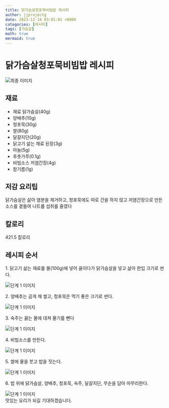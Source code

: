 ```yaml
---
title: 닭가슴살청포묵비빔밥 레시피
author: jjprojectg
date: 2023-12-16 03:01:01 +0000
categories: [레시피]
tags: [가슴살]
math: true
mermaid: true
---
```

<meta name="og:type" content="website"/>
<meta charset="UTF-8"/>
<div class="header">
  <h1>닭가슴살청포묵비빔밥 레시피</h1>
</div>

<div class="container my-4">
  <div class="row">
    <div class="col-12 col-md-6">
      <div class="recipe-image">
        <img src="http://www.foodsafetykorea.go.kr/uploadimg/cook/10_00230_2.png" class="step-image" alt="최종 이미지"/>
      </div>
    </div>
    <div class="col-12 col-md-6">
      <div class="ingredients">
        <h2>재료</h2>
        <ul class="card">
          <li> 재료 닭가슴살(40g) </li>
          <li>  양배추(10g) </li>
          <li>  청포묵(30g) </li>
          <li> 쌀(80g) </li>
          <li>  달걀지단(20g) </li>
          <li> 닭고기 삶는 재료 된장(3g) </li>
          <li>  마늘(5g) </li>
          <li>  후춧가루(0.1g) </li>
          <li> 비빔소스 저염간장(4g) </li>
          <li>  참기름(1g) </li>
</ul>
      </div>
    </div>
    <div class="col-12 col-md-6">
      <div class="ingredients">
        <h2>저감 요리팁</h2>
        <div class="card"> 
          <p>
            닭가슴살은 삶아 염분을 제거하고, 청포묵에도 따로 간을 하지 않고
저염간장으로 만든 소스를 곁들여 나트륨 섭취를 줄였다
          </p>
        </div>
      </div>
      <div class="ingredients">
        <h2>칼로리</h2>
        <div class="card"> 
          <p>
            421.5 칼로리
          </p>
        </div>
      </div>
    </div>
  </div>

  <h2 class="my-4">레시피 순서</h2>
  <div class="card recipe-card">
    <div class="card-body recipe-step">
      <p class="card-text step-description">1. 닭고기 삶는 재료를 물(100g)에 넣어
끓이다가 닭가슴살을 넣고 삶아
한입 크기로 썬다.</p>
      <img src="http://www.foodsafetykorea.go.kr/uploadimg/cook/20_00230_1.png" alt="단계 1 이미지" class="step-image"/>
    </div>
  </div>
  <div class="card recipe-card">
    <div class="card-body recipe-step">
      <p class="card-text step-description">2. 양배추는 곱게 채 썰고, 청포묵은
먹기 좋은 크기로 썬다.</p>
      <img src="http://www.foodsafetykorea.go.kr/uploadimg/cook/20_00230_2.png" alt="단계 1 이미지" class="step-image"/>
    </div>
  </div>
  <div class="card recipe-card">
    <div class="card-body recipe-step">
      <p class="card-text step-description">3. 숙주는 끓는 물에 데쳐 물기를 뺀다</p>
      <img src="http://www.foodsafetykorea.go.kr/uploadimg/cook/20_00230_3.png" alt="단계 1 이미지" class="step-image"/>
    </div>
  </div>
  <div class="card recipe-card">
    <div class="card-body recipe-step">
      <p class="card-text step-description">4. 비빔소스를 만든다.</p>
      <img src="http://www.foodsafetykorea.go.kr/uploadimg/cook/20_00230_4.png" alt="단계 1 이미지" class="step-image"/>
    </div>
  </div>
  <div class="card recipe-card">
    <div class="card-body recipe-step">
      <p class="card-text step-description">5. 쌀에 물을 붓고 밥을 짓는다.</p>
      <img src="http://www.foodsafetykorea.go.kr/uploadimg/cook/20_00230_5.png" alt="단계 1 이미지" class="step-image"/>
    </div>
  </div>
  <div class="card recipe-card">
    <div class="card-body recipe-step">
      <p class="card-text step-description">6. 밥 위에 닭가슴살, 양배추, 청포묵,
숙주, 달걀지단, 무순을 담아
마무리한다.</p>
      <img src="http://www.foodsafetykorea.go.kr/uploadimg/cook/20_00230_6.png" alt="단계 1 이미지" class="step-image"/>
    </div>
  </div>

</div>
맛있는 요리가 되길 기대하겠습니다.
